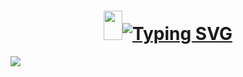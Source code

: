 <h1 align="center" style="color: white; font-weight: bold;"><img src="https://emojis.slackmojis.com/emojis/images/1531849430/4246/blob-sunglasses.gif?1531849430" width="30" height="47"/><a href="https://git.io/typing-svg"><img src="https://readme-typing-svg.demolab.com?font=Fira+Code&size=30&pause=1000&color=ed412c&multiline=true&width=600&lines=Hello there,+this+is+Edwin+Aikins" alt="Typing SVG" /></a></h1>

<p align="left" top="4"><img align="left" src='https://streak-stats.demolab.com/?user=arkoaikins'></p>